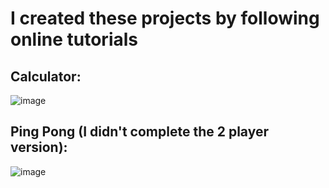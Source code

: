 # I created these projects by following online tutorials
## Calculator:
![image](https://user-images.githubusercontent.com/79008923/207294670-e1900e17-27e6-4aa0-a4d6-16442e8e98c9.png)
## Ping Pong (I didn't complete the 2 player version):
![image](https://user-images.githubusercontent.com/79008923/207304188-4a86ffc9-fe38-4d52-a22d-03157b7c3aba.png)
